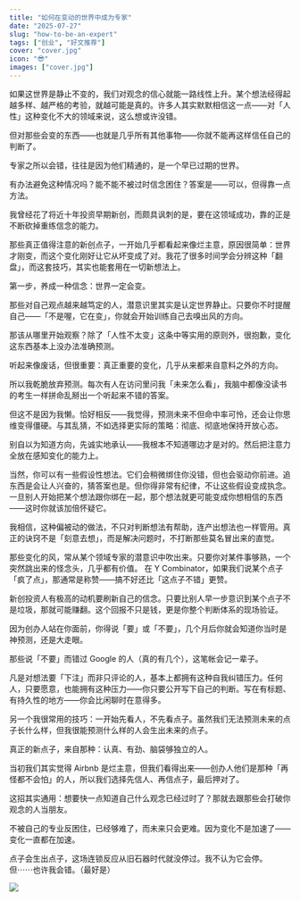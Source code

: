 ```yaml
---
title: "如何在变动的世界中成为专家"
date: "2025-07-27"
slug: "how-to-be-an-expert"
tags: ["创业", "好文推荐"]
cover: "cover.jpg"
icon: "😎"
images: ["cover.jpg"]
---
```

如果这世界是静止不变的，我们对观念的信心就能一路线性上升。某个想法经得起越多样、越严格的考验，就越可能是真的。许多人其实默默相信这一点——对「人性」这种变化不大的领域来说，这么想或许没错。



但对那些会变的东西——也就是几乎所有其他事物——你就不能再这样信任自己的判断了。



专家之所以会错，往往是因为他们精通的，是一个早已过期的世界。



有办法避免这种情况吗？能不能不被过时信念困住？答案是——可以，但得靠一点方法。



我曾经花了将近十年投资早期新创，而颇具讽刺的是，要在这领域成功，靠的正是不断砍掉重练信念的能力。



那些真正值得注意的新创点子，一开始几乎都看起来像烂主意，原因很简单：世界才刚变，而这个变化刚好让它从坏变成了对。我花了很多时间学会分辨这种「翻盘」，而这套技巧，其实也能套用在一切新想法上。



第一步，养成一种信念：世界一定会变。



那些对自己观点越来越笃定的人，潜意识里其实是认定世界静止。只要你不时提醒自己——「不是喔，它在变」，你就会开始训练自己去嗅出风的方向。



那该从哪里开始观察？除了「人性不太变」这条中等实用的原则外，很抱歉，变化这东西基本上没办法准确预测。



听起来像废话，但很重要：真正重要的变化，几乎从来都来自意料之外的方向。



所以我乾脆放弃预测。每次有人在访问里问我「未来怎么看」，我脑中都像没读书的考生一样拼命乱掰出一个听起来不错的答案。



但这不是因为我懒。恰好相反——我觉得，预测未来不但命中率可怜，还会让你思维变得僵硬。与其乱猜，不如选择更实际的策略：彻底、彻底地保持开放心态。



别自以为知道方向，先诚实地承认——我根本不知道哪边才是对的。然后把注意力全放在感知变化的能力上。



当然，你可以有一些假设性想法。它们会稍微绑住你没错，但也会驱动你前进。追东西是会让人兴奋的，猜答案也是。但你得非常有纪律，不让这些假设变成执念。
一旦别人开始把某个想法跟你绑在一起，那个想法就更可能变成你想相信的东西——这时你就该加倍怀疑它。



我相信，这种偏被动的做法，不只对判断想法有帮助，连产出想法也一样管用。真正的诀窍不是「刻意去想」，而是解决问题时，不打断那些莫名冒出来的直觉。



那些变化的风，常从某个领域专家的潜意识中吹出来。只要你对某件事够熟，一个突然跳出来的怪念头，几乎都有价值。
在 Y Combinator，如果我们说某个点子「疯了点」，那通常是称赞——搞不好还比「这点子不错」更赞。



新创投资人有极高的动机要刷新自己的信念。只要比别人早一步意识到某个点子不是垃圾，那就可能赚翻。这个回报不只是钱，更是你整个判断体系的现场验证。



因为创办人站在你面前，你得说「要」或「不要」，几个月后你就会知道你当时是神预测，还是大走眼。



那些说「不要」而错过 Google 的人（真的有几个），这笔帐会记一辈子。



凡是对想法要「下注」而非只评论的人，基本上都拥有这种自我纠错压力。任何人，只要愿意，也能拥有这种压力——你只要公开写下自己的判断。写在有标题、有持久性的地方——你会比闲聊时在意得多。



另一个我很常用的技巧：一开始先看人，不先看点子。虽然我们无法预测未来的点子长什么样，但我很能预测什么样的人会生出未来的点子。



真正的新点子，来自那种：认真、有劲、脑袋够独立的人。



当初我们其实觉得 Airbnb 是烂主意，但我们看得出来——创办人他们是那种「再怪都不会怕」的人，所以我们选择先信人、再信点子，最后押对了。



这招其实通用：想要快一点知道自己什么观念已经过时了？那就去跟那些会打破你观念的人当朋友。



不被自己的专业反困住，已经够难了，而未来只会更难。因为变化不是加速了——变化一直都在加速。



点子会生出点子，这场连锁反应从旧石器时代就没停过。我不认为它会停。
但⋯⋯也许我会错。（最好是）




![](https://prod-files-secure.s3.us-west-2.amazonaws.com/112d0858-5090-4d34-a606-b75eb8d65fd2/46476355-9cf3-4e99-9b7a-3531bc426380/1000202064.png?X-Amz-Algorithm=AWS4-HMAC-SHA256&X-Amz-Content-Sha256=UNSIGNED-PAYLOAD&X-Amz-Credential=ASIAZI2LB466TOZJVE5T%2F20251013%2Fus-west-2%2Fs3%2Faws4_request&X-Amz-Date=20251013T122728Z&X-Amz-Expires=3600&X-Amz-Security-Token=IQoJb3JpZ2luX2VjEJz%2F%2F%2F%2F%2F%2F%2F%2F%2F%2FwEaCXVzLXdlc3QtMiJHMEUCIHguH4uoMPeETNfM6Y0yHxCTWowV8bYAj7IJju7Kw5XGAiEAkW29P0kq6IDTK2Yj%2FSejmXjFxSuWuHf0EmOJS9hYEE0q%2FwMIRRAAGgw2Mzc0MjMxODM4MDUiDMMU5th%2BtkRbAVVM9yrcA%2BWyCVpwH7ys8XRk0sjjFvAp5KGdPq4bIpGUAuEJ9v7l9j5yR6w9HvO%2FMqNAYOgO28eAYGYkvYVx5yOuMebGmOz61elPfpoIvkd4oZvE%2FN0WivjMJK%2FlUP0fF1UmDTp3d7kLTjI35gKK7ik99kmubzsL6dWoJnmKr3HZIb%2BLdZ4H7w4ulBRjFjv4%2BaTXh378uqYvLAdYySDyhJYwUW6uwBnw%2B%2BlyC9CFKur%2FQxzzih9SZ89%2FW1VYJuWr1gUGEOdBr3LPBxrNcrTMJv3hzWofLaFj31BqyES27WuTLvQS7TP2aVGWQCHrBTGBjEIJDv1srRlv0ngfk4IFQnuXeAho2VAB8IUduWe82RZRVDFUfutGaOs1LFHjpHBf%2FhhTfNXNC6DolVst4vJv8sE1%2BgJ0RgLdN27codIzpW80menlY7CLZl6vveCMrrLWXI8rpRX3gwAudj0uFcfoCwF0IpFDtHRSPmizr4JJ6Czludq6r5z0TSuHUsdPCb9aObExUHEHHEL3Ie8btwx5wMVeeJe4JSPg%2FqUZVHjtBZ%2F4ShnDeFfLVzkHkapiPq1bRGAmmjFzNLbsm2kAfPiFnvo9fQC51bQR7jTvyXx4U20Bxw0ma%2F8%2FNejVSUGblbRBEY6QMP7Os8cGOqUBUfu8pTYhWFjeByzbbD6J5%2FCOgJDaKar9P6L8yur3aU2M99TpqYs4O23gibym4OisBW29eivpXdr%2F0zjFQ2ZOrlnnPhmqHu9SckVUyM0vYTYiq5K7Z33lU6KwGYvSgIuiZxXQp2zoLHyunFd%2B%2BLjQkZ6uVaUUJgQwltA4nEASt4JIj%2Fo0JxXGJFIrANMvIusDqymwZYQA86vRr5b%2BLiPR4VUiABiz&X-Amz-Signature=f5c7d7d3e0a7166ea3f4304304bd98e900fd16a82b7bf4ced528e4487ef9f9d6&X-Amz-SignedHeaders=host&x-amz-checksum-mode=ENABLED&x-id=GetObject)

